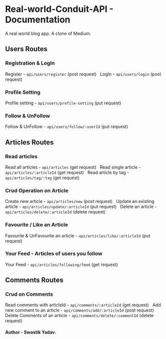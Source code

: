 # Real-world-Conduit-API - Documentation
A real world blog app. A clone of Medium. 

## Users Routes

### Registration & LogIn
Register - ```api/users/register``` (post request)
&nbsp;
LogIn - ```api/users/login``` (post request)

### Profile Setting
Profile setting - ```api/users/profile-setting``` (put request)

### Follow & UnFollow
Follow & UnFollow - ```api/users/follow/:userId``` (put request)

## Articles Routes

### Read articles
Read all articles - ```api/articles``` (get request)
&nbsp;
Read single article - ```api/articles/:articleId``` (get request)
&nbsp;
Read article by tag - ```api/articles/tag/:tag``` (get request)

### Crud Operation on Article
Create new article - ```api/articles/new``` (post request) 
&nbsp;
Update an existing article - ```api/articles/update/:articleId``` (put request)
&nbsp;
Delete an article - ```api/articles/delete/:articleId``` (delete request)

### Favourite / Like an Article
Favourite & UnFavourite an article - ```api/articles/like/:articleId``` (put request)

### Your Feed - Articles of users you follow
Your Feed - ```api/articles/following/feed``` (get request)

## Comments Routes

### Crud on Comments
Read comments with articleId - ```api/comments/:articleId``` (get request)
&nbsp;
Add new comment to an article - ```api/comments/add/:articleId``` (post request)
&nbsp;
Delete Comments of an article - ```api/comments/delete/:commentId``` (delete request)

#### Author - Swastik Yadav.